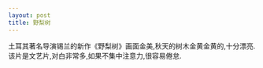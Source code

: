 ```yaml
---
layout: post
title: 野梨树
---
```

土耳其著名导演锡兰的新作《野梨树》画面金美,秋天的树木金黄金黄的,十分漂亮.
该片是文艺片,对白非常多,如果不集中注意力,很容易倦怠.


